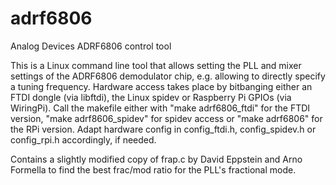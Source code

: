 # adrf6806
Analog Devices ADRF6806 control tool

This is a Linux command line tool that allows setting the PLL and mixer settings of the ADRF6806 demodulator chip, e.g. allowing to directly specify a tuning frequency. Hardware access takes place by bitbanging either an FTDI dongle (via libftdi), the Linux spidev or Raspberry Pi GPIOs (via WiringPi). Call the makefile either with "make adrf6806_ftdi" for the FTDI version, "make adrf8606_spidev" for spidev access or "make adrf6806" for the RPi version. Adapt hardware config in config_ftdi.h, config_spidev.h or config_rpi.h accordingly, if needed.

Contains a slightly modified copy of frap.c by David Eppstein and Arno Formella to find the best frac/mod ratio for the PLL's fractional mode.
